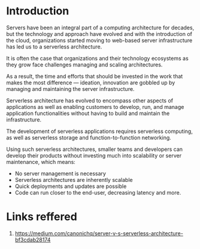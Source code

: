 # Introduction

Servers have been an integral part of a computing architecture for decades, but the technology and approach have evolved and with the introduction of the cloud, organizations started moving to web-based server infrastructure has led us to a serverless architecture.

It is often the case that organizations and their technology ecosystems as they grow face challenges managing and scaling architectures.

As a result, the time and efforts that should be invested in the work that makes the most difference — ideation, innovation are gobbled up by managing and maintaining the server infrastructure.

Serverless architecture has evolved to encompass other aspects of applications as well as enabling customers to develop, run, and manage application functionalities without having to build and maintain the infrastructure.

The development of serverless applications requires serverless computing, as well as serverless storage and function-to-function networking.

Using such serverless architectures, smaller teams and developers can develop their products without investing much into scalability or server maintenance, which means:

- No server management is necessary
- Serverless architectures are inherently scalable
- Quick deployments and updates are possible
- Code can run closer to the end-user, decreasing latency and more.


# Links reffered
1. https://medium.com/canonichq/server-v-s-serverless-architecture-bf3cdab28174
